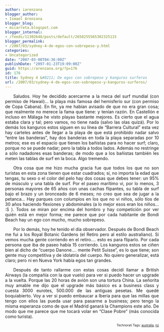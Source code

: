 ```yaml
---
author: iarenzana
blogger_author:
- Ismael Arenzana
blogger_blog:
- micarreta.blogspot.com
blogger_internal:
- /feeds/11302648/posts/default/2658255565302325115
blogger_permalink:
- /2007/03/sydney-4-de-egos-con-sobrepeso-y.html
categories:
- Uncategorized
date: "2007-03-08T04:36:00Z"
publishDate: "2097-01-23T19:09:00Z"
guid: https://arenzana.org/?p=176
id: 176
title: Sydney 4 &#8211; De egos con sobrepeso y kanguros surferos
url: /2007/03/sydney-4-de-egos-con-sobrepeso-y-kanguros-surferos/
---
```

<p style="text-align:justify;text-indent:20pt;">
  Saludos. Hoy he decidido acercarme a la meca del surf mundial (con permiso de Hawaii)&#8230; la playa más famosa del hemisferio sur (con permiso de Copa Cabana). En fin, ya me habían avisado de que no era gran cosa; que realmente no merece la fama que tiene: y tenían razón. En Castellón e incluso en Málaga he visto playas bastante mejores. Es cierto que el agua estaba clara y tal; pero vamos, no tiene nada (salvo las olas quizá). Por lo demás los kanguros estos siguen en su línea de &#8220;Barrera Cultural&#8221; esta vez hay carteles antes de llegar a la playa de que está prohibido nadar salvo &#8220;entre las banderas&#8221;, hay dos banderas en toda la playa separadas por 10 metros; ese es el espacio que tienen los bañistas para no hacer surf; claro, porque no se puede nadar; pero la tabla a todos lados. Además no restringe a sólo nadadores esas banderas; de modo que a los bañistas también les meten las tablas de surf en la boca. Algo tremendo.
</p>

<p style="text-align:justify;text-indent:20pt;">
  Otra cosa que me hizo mucha gracia fue que todos los que no son turistas en esta zona tienen que estar cuadrados; sí, no importa la edad que tengas, tu sexo o el color del pelo hay dos cosas que debes tener: un 95% de músculo y una tabla de surf. Por el paseo marítimo vi, por lo menos, 3 personas mayores de 65 años con unas cachas flipantes, su tabla de surf bajo el brazo y un bronceado de 6 meses; no creo que sea de jugar a la petanca&#8230; Hay parques con columpios en los que no vi niños, sólo tíos de 30 años haciendo flexiones y abdominales (a lo mejor esos eran los niños&#8230; :S ). Todos se miran por encima del hombro y hay competición por ver quién está en mejor forma; me parece que por cada habitante de Bondi Beach hay un ego con mucho, mucho sobrepeso.
</p>

<p style="text-align:justify;text-indent:20pt;">
  Por lo demás, hoy he tenido el día observador. Después de Bondi Beach me fui a los Royal Botanic Gardens (el Retiro pero al estilo australiano). Si vemos mucha gente corriendo en el retiro&#8230;. esto es para fliparlo. Por cada persona que iba de paseo había 15 corriendo. Los kanguros estos se ciñen bien al dicho de &#8220;cuerpo Danone&#8230;. mente Petit Suisse&#8221;, es lo que tiene; son gente muy competitiva y de idolatría del cuerpo. No quiero generalizar, está claro; pero ni en Nueva York había egos tan grandes.
</p>

<p style="text-align:justify;text-indent:20pt;">
  Después de tanto rallarme con estas cosas decidí llamar a British Airways (la compañía con la que vuelo) para ver si puedo hacer un upgrade a la vuelta. Porque las 20 horas de avión son una tortura China. La señorita muy amable me dijo que el upgrade más básico es a business class y cuesta 3000 eurotes, 500.000 de las antiguas pesetas. Me quedé boquiabierto. Voy a ver si puedo embaucar a Iberia para que las millas que tengo con ellos las pueda usar para pasarme a business; pero tengo la misma esperanza como de que el Madrid ganará la Champions este año. De modo que me parece que me tocará volar en &#8220;Clase Pobre&#8221; (más conocida como turista).
</p>

<!-- technorati tags start -->

<p style="text-align:right;font-size:10px;">
  Technorati Tags: <a href="http://www.technorati.com/tag/australia" rel="tag">australia</a>, <a href="http://www.technorati.com/tag/nz" rel="tag">nz</a>
</p>

<!-- technorati tags end -->
